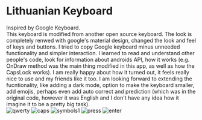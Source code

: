 # Lithuanian Keyboard
Inspired by Google Keyboard.  
This keyboard is modified from another open source keyboard. The look is completely renwed with google's material design, changed the look and feel of keys and buttons. I tried to copy Google keyboard minus unneeded functionality and simpler interaction. I learned to read and understand other people's code, look for information about androids API, how it works (e.g. OnDraw method was the main thing modified in this app, as well as how the CapsLock works). I am really happy about how it turned out, it feels really nice to use and my friends like it too. I am looking forward to extending the fucntionality, like adding a dark mode, option to make the keyboard smaller, add emojis, perhaps even add auto correct and prediction (which was in the original code, however it was English and I don't have any idea how it imagine it to be a pretty big task).  
![qwerty](http://i.imgur.com/uf2zTMT.png)
![caps](http://i.imgur.com/tG4JrXx.png)
![symbols1](http://i.imgur.com/PAmMFTG.png)
![press](http://i.imgur.com/5b0EHZ3.png)
![enter](http://i.imgur.com/2yJ4PkY.png)
